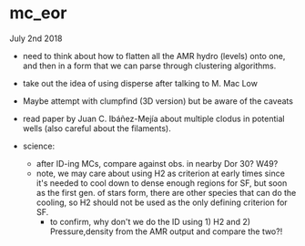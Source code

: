 # mc_eor

July 2nd 2018
- need to think about how to flatten all the AMR hydro (levels) onto one, and then in a form that we can parse through clustering algorithms.
- take out the idea of using disperse after talking to M. Mac Low
- Maybe attempt with clumpfind (3D version) but be aware of the caveats
- read paper by Juan C. Ibáñez-Mejía about multiple clodus in potential wells (also careful about the filaments).

- science:
  - after ID-ing MCs, compare against obs. in nearby Dor 30? W49? 
  - note, we may care about using H2 as criterion at early times since it's needed to cool down to dense enough regions for SF, but soon as the first gen. of stars form, there are other species that can do the cooling, so H2 should not be used as the only defining criterion for SF. 
    - to confirm, why don't we do the ID using 1) H2 and 2) Pressure,density from the AMR output and compare the two?! 
